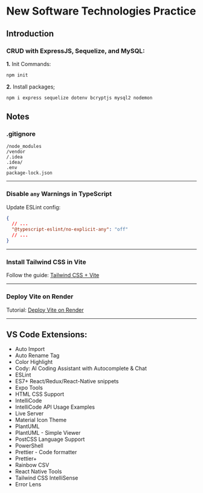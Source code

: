 # New Software Technologies Practice

## Introduction

### CRUD with ExpressJS, Sequelize, and MySQL:

**1.** Init Commands:

```js
npm init
```

**2.** Install packages;

```js
npm i express sequelize dotenv bcryptjs mysql2 nodemon
```

## Notes

### .gitignore

```
/node_modules
/vendor
/.idea
.idea/
.env
package-lock.json
```

---

### Disable `any` Warnings in TypeScript

Update ESLint config:

```json
{
  // ...
  "@typescript-eslint/no-explicit-any": "off"
  // ...
}
```

---

### Install Tailwind CSS in Vite

Follow the guide: [Tailwind CSS + Vite](https://tailwindcss.com/docs/guides/vite)

---

### Deploy Vite on Render

Tutorial: [Deploy Vite on Render](https://medium.com/technogise/deploying-a-react-vite-application-on-render-8eb9caeaa502)

---

## VS Code Extensions:

- Auto Import
- Auto Rename Tag
- Color Highlight
- Cody: AI Coding Assistant with Autocomplete & Chat
- ESLint
- ES7+ React/Redux/React-Native snippets
- Expo Tools
- HTML CSS Support
- IntelliCode
- IntelliCode API Usage Examples
- Live Server
- Material Icon Theme
- PlantUML
- PlantUML - Simple Viewer
- PostCSS Language Support
- PowerShell
- Prettier - Code formatter
- Prettier+
- Rainbow CSV
- React Native Tools
- Tailwind CSS IntelliSense
- Error Lens
